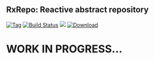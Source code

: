 ## RxRepo: Reactive abstract repository

[![Tag](https://img.shields.io/github/tag/slim-gears/rxrepo.svg)](https://github.com/slim-gears/rxrepo)
[![Build Status](https://travis-ci.org/slim-gears/rxrepo.svg?branch=master)](https://travis-ci.org/slim-gears/rxrepo)
[![](https://jitpack.io/v/slim-gears/rxrepo.svg)](https://jitpack.io/#slim-gears/rxrepo)
[![Download](https://api.bintray.com/packages/slim-gears/maven/rxrepo-core/images/download.svg)](https://bintray.com/slim-gears/maven/rxrepo-core/_latestVersion)

# WORK IN PROGRESS...



